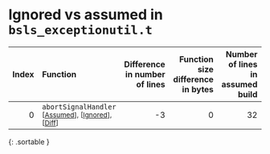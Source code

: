 # Ignored vs assumed in `bsls_exceptionutil.t`

<script src="../sorttable.js"></script>

|   Index | Function                                                                                          |   Difference in number of lines |   Function size difference in bytes |   Number of lines in assumed build | Number of bytes in assumed build   |   Number of lines in ignored build | Number of bytes in ignored build   |
|--------:|:--------------------------------------------------------------------------------------------------|--------------------------------:|------------------------------------:|-----------------------------------:|:-----------------------------------|-----------------------------------:|:-----------------------------------|
|       0 | `abortSignalHandler` <sup>\[[Assumed](0-assume)\], \[[Ignored](0-none)\], \[[Diff](0-diff.html)\] |                              -3 |                                   0 |                                 32 | 4,198,320                          |                                 32 | 4,198,320                          |
{: .sortable }

